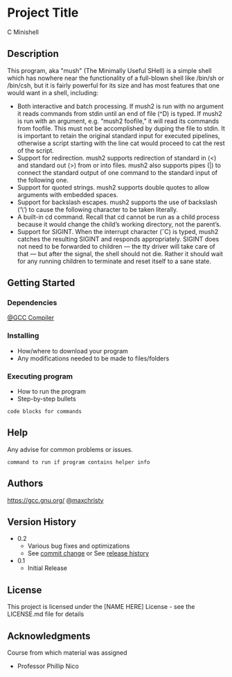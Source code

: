 # Project Title

C Minishell

## Description

This program, aka "mush" (The Minimally Useful SHell) is a simple shell which has nowhere near the functionality of a
full-blown shell like /bin/sh or /bin/csh, but it is fairly powerful for its size and has most features
that one would want in a shell, including:

* Both interactive and batch processing. If mush2 is run with no argument it reads commands from stdin until an end of file (^D) is typed. If mush2 is run with an argument, e.g. “mush2 foofile,” it will read its commands from foofile.
This must not be accomplished by duping the file to stdin. It is important to retain the
original standard input for executed pipelines, otherwise a script starting with the line cat
would proceed to cat the rest of the script.
* Support for redirection. mush2 supports redirection of standard in (<) and standard out (>) from or into files. mush2 also supports pipes (|) to connect the standard output of one command to the standard input of the following one.
* Support for quoted strings. mush2 supports double quotes to allow arguments with embedded spaces.
* Support for backslash escapes. mush2 supports the use of backslash (‘\‘) to cause the following character to be taken literally.
* A built-in cd command. Recall that cd cannot be run as a child process because it would change the child’s working directory, not the parent’s.
* Support for SIGINT. When the interrupt character (ˆC) is typed, mush2 catches the resulting SIGINT and responds appropriately. SIGINT does not need to be forwarded to children — the tty driver will take care of that — but after the signal, the shell should not die. Rather it should wait for any running children to terminate and reset itself to a sane state.

## Getting Started

### Dependencies

[@GCC Compiler](https://gcc.gnu.org/)

### Installing

* How/where to download your program
* Any modifications needed to be made to files/folders

### Executing program

* How to run the program
* Step-by-step bullets
```
code blocks for commands
```

## Help

Any advise for common problems or issues.
```
command to run if program contains helper info
```

## Authors
https://gcc.gnu.org/
[@maxchristy](https://github.com/maxchristy)

## Version History

* 0.2
    * Various bug fixes and optimizations
    * See [commit change]() or See [release history]()
* 0.1
    * Initial Release

## License

This project is licensed under the [NAME HERE] License - see the LICENSE.md file for details

## Acknowledgments

Course from which material was assigned

* Professor Phillip Nico
